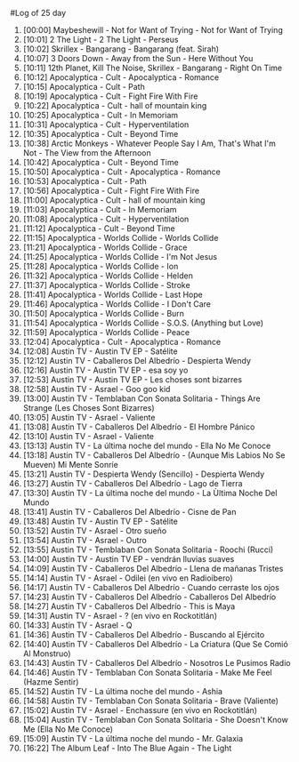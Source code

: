 #Log of 25 day

1. [00:00] Maybeshewill - Not for Want of Trying - Not for Want of Trying
1. [10:01] 2 The Light - 2 The Light - Perseus
1. [10:02] Skrillex - Bangarang - Bangarang (feat. Sirah)
1. [10:07] 3 Doors Down - Away from the Sun - Here Without You
1. [10:11] 12th Planet, Kill The Noise, Skrillex - Bangarang - Right On Time
1. [10:12] Apocalyptica - Cult - Apocalyptica - Romance
1. [10:15] Apocalyptica - Cult - Path
1. [10:19] Apocalyptica - Cult - Fight Fire With Fire
1. [10:22] Apocalyptica - Cult - hall of mountain king
1. [10:25] Apocalyptica - Cult - In Memoriam
1. [10:31] Apocalyptica - Cult - Hyperventilation
1. [10:35] Apocalyptica - Cult - Beyond Time
1. [10:38] Arctic Monkeys - Whatever People Say I Am, That's What I'm Not - The View from the Afternoon
1. [10:42] Apocalyptica - Cult - Beyond Time
1. [10:50] Apocalyptica - Cult - Apocalyptica - Romance
1. [10:53] Apocalyptica - Cult - Path
1. [10:56] Apocalyptica - Cult - Fight Fire With Fire
1. [11:00] Apocalyptica - Cult - hall of mountain king
1. [11:03] Apocalyptica - Cult - In Memoriam
1. [11:08] Apocalyptica - Cult - Hyperventilation
1. [11:12] Apocalyptica - Cult - Beyond Time
1. [11:15] Apocalyptica - Worlds Collide - Worlds Collide
1. [11:21] Apocalyptica - Worlds Collide - Grace
1. [11:25] Apocalyptica - Worlds Collide - I'm Not Jesus
1. [11:28] Apocalyptica - Worlds Collide - Ion
1. [11:32] Apocalyptica - Worlds Collide - Helden
1. [11:37] Apocalyptica - Worlds Collide - Stroke
1. [11:41] Apocalyptica - Worlds Collide - Last Hope
1. [11:46] Apocalyptica - Worlds Collide - I Don't Care
1. [11:50] Apocalyptica - Worlds Collide - Burn
1. [11:54] Apocalyptica - Worlds Collide - S.O.S. (Anything but Love)
1. [11:59] Apocalyptica - Worlds Collide - Peace
1. [12:04] Apocalyptica - Cult - Apocalyptica - Romance
1. [12:08] Austin TV - Austin TV EP - Satélite
1. [12:12] Austin TV - Caballeros Del Albedrío - Despierta Wendy
1. [12:16] Austin TV - Austin TV EP - esa soy yo
1. [12:53] Austin TV - Austin TV EP - Les choses sont bizarres
1. [12:58] Austin TV - Asrael - Goo goo kid
1. [13:00] Austin TV - Temblaban Con Sonata Solitaria - Things Are Strange (Les Choses Sont Bizarres)
1. [13:05] Austin TV - Asrael - Valiente
1. [13:08] Austin TV - Caballeros Del Albedrío - El Hombre Pánico
1. [13:10] Austin TV - Asrael - Valiente
1. [13:13] Austin TV - La última noche del mundo - Ella No Me Conoce
1. [13:18] Austin TV - Caballeros Del Albedrío - (Aunque Mis Labios No Se Mueven) Mi Mente Sonríe
1. [13:21] Austin TV - Despierta Wendy (Sencillo) - Despierta Wendy
1. [13:27] Austin TV - Caballeros Del Albedrío - Lago de Tierra
1. [13:30] Austin TV - La última noche del mundo - La Ùltima Noche Del Mundo
1. [13:41] Austin TV - Caballeros Del Albedrío - Cisne de Pan
1. [13:48] Austin TV - Austin TV EP - Satélite
1. [13:52] Austin TV - Asrael - Otro sueño
1. [13:54] Austin TV - Asrael - Outro
1. [13:55] Austin TV - Temblaban Con Sonata Solitaria - Roochi (Rucci)
1. [14:00] Austin TV - Austin TV EP - vendrán lluvias suaves
1. [14:09] Austin TV - Caballeros Del Albedrío - Llena de mañanas Tristes
1. [14:14] Austin TV - Asrael - Odilei (en vivo en Radioibero)
1. [14:17] Austin TV - Caballeros Del Albedrío - Cuando cerraste los ojos
1. [14:23] Austin TV - Caballeros Del Albedrío - Caballeros Del Albedrío
1. [14:27] Austin TV - Caballeros Del Albedrío - This is Maya
1. [14:31] Austin TV - Asrael - ? (en vivo en Rockotitlán)
1. [14:33] Austin TV - Asrael - Q
1. [14:36] Austin TV - Caballeros Del Albedrío - Buscando al Ejército
1. [14:40] Austin TV - Caballeros Del Albedrío - La Criatura (Que Se Comió Al Monstruo)
1. [14:43] Austin TV - Caballeros Del Albedrío - Nosotros Le Pusimos Radio
1. [14:46] Austin TV - Temblaban Con Sonata Solitaria - Make Me Feel (Hazme Sentir)
1. [14:52] Austin TV - La última noche del mundo - Ashia
1. [14:58] Austin TV - Temblaban Con Sonata Solitaria - Brave (Valiente)
1. [15:02] Austin TV - Asrael - Enchassure (en vivo en Rockotitlán)
1. [15:04] Austin TV - Temblaban Con Sonata Solitaria - She Doesn't Know Me (Ella No Me Conoce)
1. [15:09] Austin TV - La última noche del mundo - Mr. Galaxia
1. [16:22] The Album Leaf - Into The Blue Again - The Light
